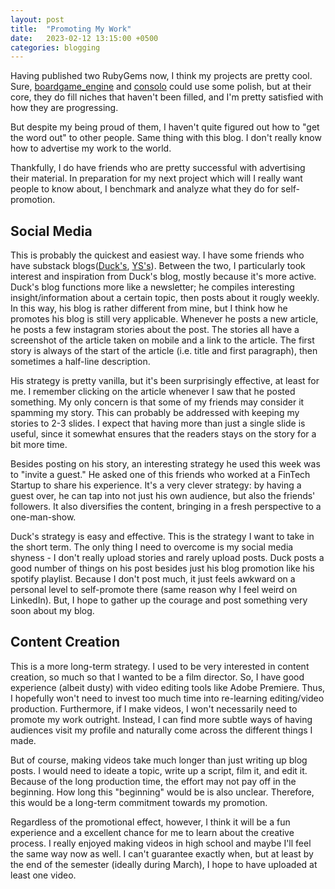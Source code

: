 ```yaml
---
layout: post
title:  "Promoting My Work"
date:   2023-02-12 13:15:00 +0500
categories: blogging
---
```

Having published two RubyGems now, I think my projects are pretty cool. Sure, [boardgame_engine](https://github.com/Forthoney/boardgame_engine) and [consolo](https://github.com/Forthoney/consolo) could use some polish, but at their core, they do fill niches that haven't been filled, and I'm pretty satisfied with how they are progressing.

But despite my being proud of them, I haven't quite figured out how to "get the word out" to other people. Same thing with this blog. I don't really know how to advertise my work to the world. 

Thankfully, I do have friends who are pretty successful with advertising their material. In preparation for my next project which will I really want people to know about, I benchmark and analyze what they do for self-promotion.

## Social Media
This is probably the quickest and easiest way. I have some friends who have substack blogs([Duck's](https://duckduckhero.substack.com/), [YS's](https://yoonseok.substack.com/)). Between the two, I particularly took interest and inspiration from Duck's blog, mostly because it's more active.
Duck's blog functions more like a newsletter; he compiles interesting insight/information about a certain topic, then posts about it rougly weekly. In this way, his blog is rather different from mine, but I think how he promotes his blog is still very applicable. Whenever he posts a new article, he posts a few instagram stories about the post. The stories all have a screenshot of the article taken on mobile and a link to the article. The first story is always of the start of the article (i.e. title and first paragraph), then sometimes a half-line description.

His strategy is pretty vanilla, but it's been surprisingly effective, at least for me. I remember clicking on the article whenever I saw that he posted something. My only concern is that some of my friends may consider it spamming my story. This can probably be addressed with keeping my stories to 2-3 slides. I expect that having more than just a single slide is useful, since it somewhat ensures that the readers stays on the story for a bit more time.

Besides posting on his story, an interesting strategy he used this week was to "invite a guest." He asked one of this friends who worked at a FinTech Startup to share his experience. It's a very clever strategy: by having a guest over, he can tap into not just his own audience, but also the friends' followers. It also diversifies the content, bringing in a fresh perspective to a one-man-show.

Duck's strategy is easy and effective. This is the strategy I want to take in the short term. The only thing I need to overcome is my social media shyness - I don't really upload stories and rarely upload posts. Duck posts a good number of things on his post besides just his blog promotion like his spotify playlist. Because I don't post much, it just feels awkward on a personal level to self-promote there (same reason why I feel weird on LinkedIn). But, I hope to gather up the courage and post something very soon about my blog.

## Content Creation
This is a more long-term strategy. I used to be very interested in content creation, so much so that I wanted to be a film director. So, I have good experience (albeit dusty) with video editing tools like Adobe Premiere. Thus, I hopefully won't need to invest too much time into re-learning editing/video production. Furthermore, if I make videos, I won't necessarily need to promote my work outright. Instead, I can find more subtle ways of having audiences visit my profile and naturally come across the different things I made.

But of course, making videos take much longer than just writing up blog posts. I would need to ideate a topic, write up a script, film it, and edit it. Because of the long production time, the effort may not pay off in the beginning. How long this "beginning" would be is also unclear. Therefore, this would be a long-term commitment towards my promotion.

Regardless of the promotional effect, however, I think it will be a fun experience and a excellent chance for me to learn about the creative process. I really enjoyed making videos in high school and maybe I'll feel the same way now as well. I can't guarantee exactly when, but at least by the end of the semester (ideally during March), I hope to have uploaded at least one video.
